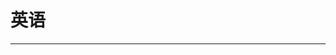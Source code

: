 
  # 英语
  ---

  <Common-LinkList :linkList='{"name":"英语","item":[{"link":"https://zh.wikihow.com/%E6%9B%B4%E5%BF%AB%E9%80%9F%E5%AD%A6%E8%8B%B1%E8%AF%AD","icon":"https://zh.wikihow.com/favicon.ico","text":"如何更快速学英语"},{"link":"https://www.zhihu.com/question/20183585","icon":"https://www.zhihu.com/favicon.ico","text":"英语学习系列问题"},{"link":"https://www.learning-english-onlines.com/10%E5%80%8B%E7%9C%8B%E9%9B%BB%E5%BD%B1%E5%AD%B8%E8%8B%B1%E6%96%87%E7%B6%B2%E7%AB%99/","icon":"https://www.learning-english-onlines.com/favicon.ico","text":"看电影学英语"},{"link":"https://app.mtutor.engkoo.com/englishwriting/","icon":"/aLinks/logo.png","text":"微软爱写作"},{"link":"https://www.hjenglish.com","icon":"https://www.hjenglish.com/favicon.ico","text":"沪江英语"},{"link":"https://www.51voa.com","icon":"https://www.51voa.com/favicon.ico","text":"51VOA"},{"link":"https://www.memrise.com/zh-cn/","icon":"https://www.memrise.com/favicon.ico","text":"学习外语-Memrise"},{"link":"http://www.kekenet.com","icon":"http://www.kekenet.com/favicon.ico","text":"可可英语"},{"link":"http://www.putclub.com","icon":"http://www.putclub.com/favicon.ico","text":"普特英语听力"},{"link":"http://www.mofunenglish.com","icon":"/aLinks/logo.png","text":"魔方英语"},{"link":"http://www.1speaking.com","icon":"/aLinks/logo.png","text":"第一口语网"},{"link":"http://www.bigear.cn","icon":"http://www.bigear.cn/favicon.ico","text":"大耳朵英语网"},{"link":"http://www.duolingo.cn","icon":"/aLinks/logo.png","text":"多邻国"},{"link":"https://lang-8.com","icon":"https://lang-8.com/favicon.ico","text":"多国语言学习平台"},{"link":"http://www.qcenglish.com","icon":"/aLinks/logo.png","text":"七彩英语"},{"link":"https://www.engvid.com","icon":"https://www.engvid.com/favicon.ico","text":"engVid"},{"link":"https://www.npr.org","icon":"/aLinks/logo.png","text":"NPR"},{"link":"https://www.iyyxz.com","icon":"https://www.iyyxz.com/favicon.ico","text":"爱英语小站"},{"link":"http://www.baicizhan.com","icon":"http://www.baicizhan.com/favicon.ico","text":"百词斩官网"},{"link":"https://www.shanbay.com","icon":"/aLinks/logo.png","text":"扇贝"},{"link":"http://www.yywz123.com","icon":"http://www.yywz123.com/favicon.ico","text":"英语学习网站大全"},{"link":"http://g.yeeyan.org","icon":"http://g.yeeyan.org/favicon.ico","text":"译言古登堡计划"}]}'/>
  